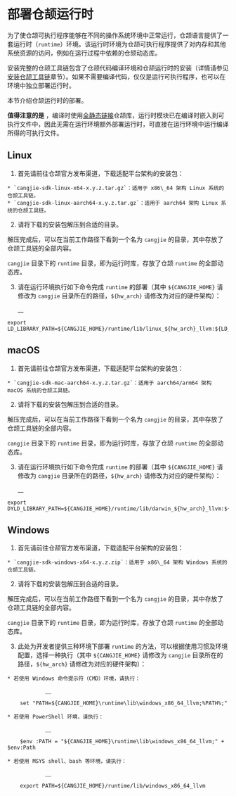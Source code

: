 
# 部署仓颉运行时

为了使仓颉可执行程序能够在不同的操作系统环境中正常运行，仓颉语言提供了一套运行时（`runtime`）环境。该运行时环境为仓颉可执行程序提供了对内存和其他系统资源的访问，例如在运行过程中依赖的仓颉动态库。

安装完整的仓颉工具链包含了仓颉代码编译环境和仓颉运行时的安装（详情请参见[安装仓颉工具链](./user_manual/source_zh_cn/first_understanding/install.md)章节）。如果不需要编译代码，仅仅是运行可执行程序，也可以在环境中独立部署运行时。

本节介绍仓颉运行时的部署。

**值得注意的是** ，编译时使用[全静态链接](https://docs.cangjie-lang.cn/docs/1.0.1/user_manual/source_zh_cn/Appendix/compile_options.html#static)仓颉库，运行时模块已在编译时嵌入到可执行文件中，因此无需在运行环境额外部署运行时，可直接在运行环境中运行编译所得的可执行文件。

## Linux

  1. 首先请前往仓颉官方发布渠道，下载适配平台架构的安装包：

    * `cangjie-sdk-linux-x64-x.y.z.tar.gz`：适用于 x86\_64 架构 Linux 系统的仓颉工具链。
    * `cangjie-sdk-linux-aarch64-x.y.z.tar.gz`：适用于 aarch64 架构 Linux 系统的仓颉工具链。
  2. 请将下载的安装包解压到合适的目录。

解压完成后，可以在当前工作路径下看到一个名为 `cangjie` 的目录，其中存放了仓颉工具链的全部内容。

`cangjie` 目录下的 `runtime` 目录，即为运行时库，存放了仓颉 `runtime` 的全部动态库。

  3. 请在运行环境执行如下命令完成 `runtime` 的部署（其中 `${CANGJIE_HOME}` 请修改为 `cangjie` 目录所在的路径，`${hw_arch}` 请修改为对应的硬件架构）：
    
        __
    
    export LD_LIBRARY_PATH=${CANGJIE_HOME}/runtime/lib/linux_${hw_arch}_llvm:${LD_LIBRARY_PATH}
    
## macOS

  1. 首先请前往仓颉官方发布渠道，下载适配平台架构的安装包：

    * `cangjie-sdk-mac-aarch64-x.y.z.tar.gz`：适用于 aarch64/arm64 架构 macOS 系统的仓颉工具链。
  2. 请将下载的安装包解压到合适的目录。

解压完成后，可以在当前工作路径下看到一个名为 `cangjie` 的目录，其中存放了仓颉工具链的全部内容。

`cangjie` 目录下的 `runtime` 目录，即为运行时库，存放了仓颉 `runtime` 的全部动态库。

  3. 请在运行环境执行如下命令完成 `runtime` 的部署（其中 `${CANGJIE_HOME}` 请修改为 `cangjie` 目录所在的路径，`${hw_arch}` 请修改为对应的硬件架构）：
    
        __
    
    export DYLD_LIBRARY_PATH=${CANGJIE_HOME}/runtime/lib/darwin_${hw_arch}_llvm:${DYLD_LIBRARY_PATH}
    
## Windows

  1. 首先请前往仓颉官方发布渠道，下载适配平台架构的安装包：

    * `cangjie-sdk-windows-x64-x.y.z.zip`：适用于 x86\_64 架构 Windows 系统的仓颉工具链。
  2. 请将下载的安装包解压到合适的目录。

解压完成后，可以在当前工作路径下看到一个名为 `cangjie` 的目录，其中存放了仓颉工具链的全部内容。

`cangjie` 目录下的 `runtime` 目录，即为运行时库，存放了仓颉 `runtime` 的全部动态库。

  3. 此处为开发者提供三种环境下部署 `runtime` 的方法，可以根据使用习惯及环境配置，选择一种执行（其中 `${CANGJIE_HOME}` 请修改为 `cangjie` 目录所在的路径，`${hw_arch}` 请修改为对应的硬件架构）：

    * 若使用 Windows 命令提示符（CMD）环境，请执行：
        
                __
        
        set "PATH=${CANGJIE_HOME}\runtime\lib\windows_x86_64_llvm;%PATH%;"
        
    * 若使用 PowerShell 环境，请执行：
        
                __
        
        $env :PATH = "${CANGJIE_HOME}\runtime\lib\windows_x86_64_llvm;" + $env:Path
        
    * 若使用 MSYS shell、bash 等环境，请执行：
        
                __
        
        export PATH=${CANGJIE_HOME}/runtime/lib/windows_x86_64_llvm